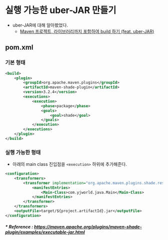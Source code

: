 # 실행 가능한 uber-JAR 만들기
- uber-JAR에 대해 알아봤었다.
  - [Maven 프로젝트, 라이브러리까지 포함하여 build 하기 (feat. uber-JAR)]([20210702]_uber_jar.md)
  
## pom.xml
### 기본 형태
```xml
<build>
    <plugin>
        <groupId>org.apache.maven.plugins</groupId>
        <artifactId>maven-shade-plugin</artifactId>
        <version>3.2.4</version>
        <executions>
            <execution>
            	<phase>package</phase>
            	<goals>
                    <goal>shade</goal>
            	</goals>
            </execution>
        </executions>
    </plugin>
</build>
```

### 실행 가능한 형태
- 아래의 main class 진입점을 `<execution>` 하위에 추가해준다.
```xml
<configuration>
    <transformers>
        <transformer implementation="org.apache.maven.plugins.shade.resource.ManifestResourceTransformer">
            <manifestEntries>
                <Main-Class>com.yjworld.java.Main</Main-Class>
            </manifestEntries>
        </transformer>
    </transformers>
    <outputFile>target/${project.artifactId}.jar</outputFile>
</configuration>
```

##### * Reference : https://maven.apache.org/plugins/maven-shade-plugin/examples/executable-jar.html
